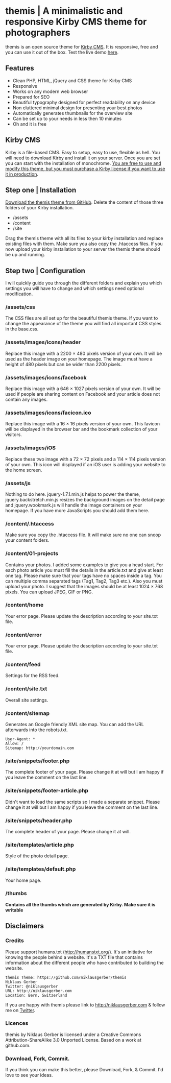 # themis | A minimalistic and responsive Kirby CMS theme for photographers
themis is an open source theme for [Kirby CMS](http://getkirby.com). It is responsive, free and you can use it out of the box. Test the live demo [here](http://themis.niklausgerber.com).

## Features
- Clean PHP, HTML, jQuery and CSS theme for Kirby CMS
- Responsive
- Works on any modern web browser
- Prepared for SEO
- Beautiful typography designed for perfect readability on any device
- Non cluttered minimal design for presenting your best photos
- Automatically generates thumbnails for the overview site
- Can be set up to your needs in less then 10 minutes
- Oh and it is free

## Kirby CMS
Kirby is a file-based CMS. Easy to setup, easy to use, flexible as hell. You will need to download Kirby and install it on your server. Once you are set you can start with the installation of monochrome. [You are free to use and modify this theme, but you must purchase a Kirby license if you want to use it in production](http://getkirby.com/buy).

## Step one | Installation
[Download the themis theme from GitHub](https://github.com/niklausgerber/themis/zipball/master). Delete the content of those three folders of your Kirby installation.

- /assets
- /content
- /site

Drag the themis theme with all its files to your kirby installation and replace existing files with them. Make sure you also copy the .htaccess files. If you now upload your kirby installation to your server the themis theme should be up and running.

## Step two | Configuration
I will quickly guide you through the different folders and explain you which settings you will have to change and which settings need optional modification.

### /assets/css
The CSS files are all set up for the beautiful themis theme. If you want to change the appearance of the theme you will find all important CSS styles in the base.css.

### /assets/images/icons/header
Replace this image with a 2200 × 480 pixels version of your own. It will be used as the header image on your homepage. The image must have a height of 480 pixels but can be wider than 2200 pixels.

### /assets/images/icons/facebook
Replace this image with a 646 × 1027 pixels version of your own. It will be used if people are sharing content on Facebook and your article does not contain any images.

### /assets/images/icons/facicon.ico
Replace this image with a 16 × 16 pixels version of your own. This favicon will be displayed in the browser bar and the bookmark collection of your visitors.

### /assets/images/iOS
Replace these two image with a 72 × 72 pixels and a 114 × 114 pixels version of your own. This icon will displayed if an iOS user is adding your website to the home screen.

### /assets/js
Nothing to do here. jquery-1.7.1.min.js helps to power the theme, jquery.backstretch.min.js resizes the background images on the detail page and jquery.wookmark.js will handle the image containers on your homepage. If you have more JavaScripts you should add them here.
 
### /content/.htaccess
Make sure you copy the .htaccess file. It will make sure no one can snoop your content folders.

### /content/01-projects
Contains your photos. I added some examples to give you a head start. For each photo article you must fill the details in the article.txt and give at least one tag. Please make sure that your tags have no spaces inside a tag. You can multiple comma separated tags (Tag1, Tag2, Tag3 etc.). Also you must upload your photo. I suggest that the images should be at least 1024 × 768 pixels. You can upload JPEG, GIF or PNG.

### /content/home
Your error page. Please update the description according to your site.txt file.

### /content/error
Your error page. Please update the description according to your site.txt file.

### /content/feed
Settings for the RSS feed.

### /content/site.txt
Overall site settings.

### /content/sitemap
Generates an Google friendly XML site map. You can add the URL afterwards into the robots.txt.

	User-Agent: *
	Allow: /
	Sitemap: http://yourdomain.com

### /site/snippets/footer.php
The complete footer of your page. Please change it at will but I am happy if you leave the comment on the last line.

### /site/snippets/footer-article.php
Didn't want to load the same scripts so I made a separate snippet. Please change it at will but I am happy if you leave the comment on the last line.

### /site/snippets/header.php
The complete header of your page. Please change it at will.

### /site/templates/article.php
Style of the photo detail page.

### /site/templates/default.php
Your home page.

### /thumbs
**Contains all the thumbs which are generated by Kirby. Make sure it is writable**

## Disclaimers

### Credits
Please support humans.txt (http://humanstxt.org/). It's an initiative for knowing the people behind a website. It's a TXT file that contains information about the different people who have contributed to building the website.

	themis Theme: https://github.com/niklausgerber/themis
	Niklaus Gerber
	Twitter: @niklausgerber
	URL: http://niklausgerber.com
	Location: Bern, Switzerland
	
If you are happy with themis please link to http://niklausgerber.com & follow me on [Twitter](http://twitter.com/niklausgerber).

### Licences
themis by Niklaus Gerber is licensed under a Creative Commons Attribution-ShareAlike 3.0 Unported License.
Based on a work at github.com.

### Download, Fork, Commit.
If you think you can make this better, please Download, Fork, & Commit. I'd love to see your ideas.